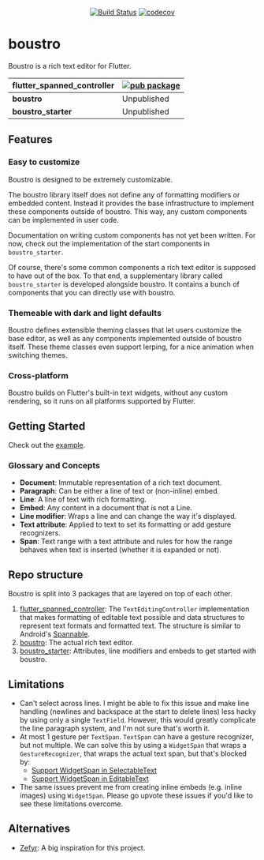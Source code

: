 
<p align="center">
  <a href="https://github.com/Jjagg/boustro/actions"><img src="https://github.com/Jjagg/boustro/workflows/Build/badge.svg" alt="Build Status"></a>
<a href="https://codecov.io/gh/Jjagg/boustro"><img src="https://codecov.io/gh/Jjagg/boustro/branch/main/graph/badge.svg" alt="codecov"></a>
</p>

# boustro

Boustro is a rich text editor for Flutter.

| **flutter_spanned_controller** | [![pub package](https://img.shields.io/pub/v/flutter_spanned_controller.svg?color=blue)](https://pub.dev/packages/flutter_spanned_controller) |
| ------------------------------ | ----------- |
| **boustro**                    | Unpublished |
| **boustro_starter**            | Unpublished |

## Features

### Easy to customize

Boustro is designed to be extremely customizable.

The boustro library itself does not define any of formatting modifiers or embedded content.
Instead it provides the base infrastructure to implement these components outside of boustro.
This way, any custom components can be implemented in user code.

Documentation on writing custom components has not yet been written. For now, check out the
implementation of the start components in `boustro_starter`.

Of course, there's some common components a rich text editor is supposed to have out of the box.
To that end, a supplementary library called `boustro_starter` is developed alongside boustro.
It contains a bunch of components that you can directly use with boustro.

### Themeable with dark and light defaults

Boustro defines extensible theming classes that let users customize the base editor,
as well as any components implemented outside of boustro itself. These theme classes
even support lerping, for a nice animation when switching themes.

### Cross-platform

Boustro builds on Flutter's built-in text widgets, without any custom rendering,
so it runs on all platforms supported by Flutter.

## Getting Started

Check out the [example](example).

### Glossary and Concepts

- **Document**: Immutable representation of a rich text document.
- **Paragraph**: Can be either a line of text or (non-inline) embed.
- **Line**: A line of text with rich formatting.
- **Embed**: Any content in a document that is not a Line.
- **Line modifier**: Wraps a line and can change the way it's displayed.
- **Text attribute**: Applied to text to set its formatting or add gesture recognizers.
- **Span**: Text range with a text attribute and rules for how the range behaves when text is inserted (whether it is expanded or not).

## Repo structure

Boustro is split into 3 packages that are layered on top of each other.

1. [flutter_spanned_controller](packages/flutter_spanned_controller): The
`TextEditingController` implementation that makes formatting of editable
text possible and data structures to represent text formats and formatted
text. The structure is similar to Android's [Spannable](https://developer.android.com/reference/android/text/Spannable).
1. [boustro](packages/boustro): The actual rich text editor.
1. [boustro_starter](packages/boustro_starter): Attributes, line modifiers and embeds to get started with boustro.

## Limitations

- Can't select across lines. I might be able to fix this issue and make line handling (newlines and
backspace at the start to delete lines) less hacky by using only a single `TextField`. However, this
would greatly complicate the line paragraph system, and I'm not sure that's worth it.
- At most 1 gesture per `TextSpan`. `TextSpan` can have a gesture recognizer,
but not multiple. We can solve this by using a `WidgetSpan` that wraps a `GestureRecognizer`, that wraps
the actual text span, but that's blocked by:
  - [Support WidgetSpan in SelectableText](https://github.com/flutter/flutter/issues/38474)
  - [Support WidgetSpan in EditableText](https://github.com/flutter/flutter/issues/30688)
- The same issues prevent me from creating inline embeds (e.g. inline images) using `WidgetSpan`. Please
go upvote these issues if you'd like to see these limitations overcome.

## Alternatives

- [Zefyr](https://github.com/memspace/zefyr): A big inspiration for this project.


